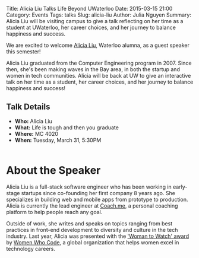 Title: Alicia Liu Talks Life Beyond UWaterloo
Date: 2015-03-15 21:00
Category: Events
Tags: talks
Slug: alicia-liu
Author: Julia Nguyen
Summary: Alicia Liu will be visiting campus to give a talk reflecting on her time as a student at UWaterloo, her career choices, and her journey to balance happiness and success.

We are excited to welcome [Alicia Liu](http://alicialiu.me/), Waterloo alumna,
as a guest speaker this semester!

Alicia Liu graduated from the Computer Engineering program in 2007. Since then,
she's been making waves in the Bay area, in both the startup and women in tech
communities.  Alicia will be back at UW to give an interactive talk on her time
as a student, her career choices, and her journey to balance happiness and
success!

## Talk Details ##

+ **Who:** Alicia Liu
+ **What:** Life is tough and then you graduate
+ **Where:** MC 4020
+ **When:** Tuesday, March 31, 5:30PM
<br><br>

# About the Speaker #

Alicia Liu is a full-stack software engineer who has been working in
early-stage startups since co-founding her first company 8 years ago. She
specializes in building web and mobile apps from prototype to production.
Alicia is currently the lead engineer at [Coach.me](https://www.coach.me/), a
personal coaching platform to help people reach any goal.

Outside of work, she writes and speaks on topics ranging from best practices in
front-end development to diversity and culture in the tech industry. Last year,
Alicia was presented with the ['Woman to Watch'
award](https://www.womenwhocode.com/blog/16) by [Women Who
Code](https://www.womenwhocode.com/), a global organization that helps women
excel in technology careers.
